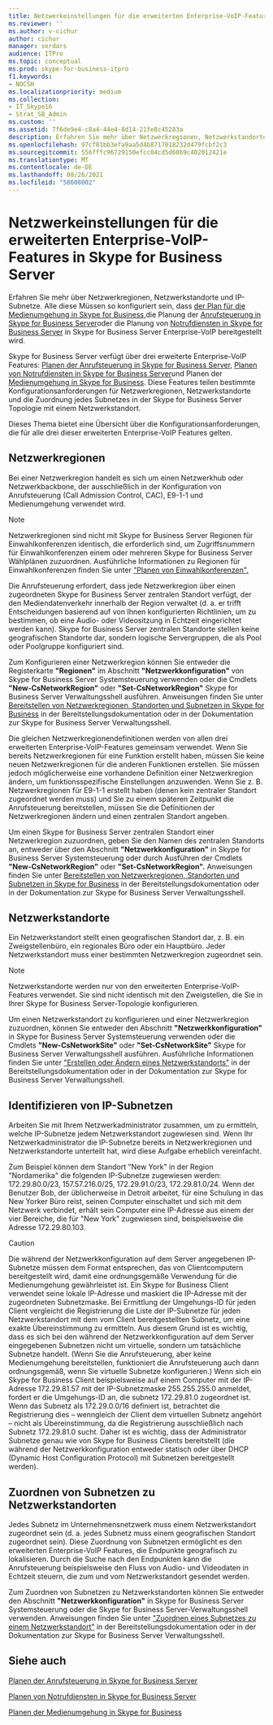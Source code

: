 ```yaml
---
title: Netzwerkeinstellungen für die erweiterten Enterprise-VoIP-Features in Skype for Business Server
ms.reviewer: ''
ms.author: v-cichur
author: cichur
manager: serdars
audience: ITPro
ms.topic: conceptual
ms.prod: skype-for-business-itpro
f1.keywords:
- NOCSH
ms.localizationpriority: medium
ms.collection:
- IT_Skype16
- Strat_SB_Admin
ms.custom: ''
ms.assetid: 7f6de9e4-c8a4-44e4-8d14-21fe8c45283a
description: Erfahren Sie mehr über Netzwerkregionen, Netzwerkstandorte und IP-Subnetze. All diese Elemente müssen so konfiguriert sein, dass der Plan für die Medienumgehung in Skype for Business, die Planung der Anrufsteuerung in Skype for Business Server) oder die Planung von Notrufdiensten in Skype for Business Server in Skype for Business Server Enterprise-VoIP bereitgestellt wird.
ms.openlocfilehash: 97cf81bb3efa9aa5d4b8717018232d479fcbf2c3
ms.sourcegitcommit: 556fffc96729150efcc04cd5d6069c402012421e
ms.translationtype: MT
ms.contentlocale: de-DE
ms.lasthandoff: 08/26/2021
ms.locfileid: "58608002"
---
```

# <a name="network-settings-for-the-advanced-enterprise-voice-features-in-skype-for-business-server"></a>Netzwerkeinstellungen für die erweiterten Enterprise-VoIP-Features in Skype for Business Server

Erfahren Sie mehr über Netzwerkregionen, Netzwerkstandorte und IP-Subnetze. Alle diese Müssen so konfiguriert sein, dass [der Plan für die Medienumgehung in Skype for Business,](media-bypass.md)die Planung der [Anrufsteuerung in Skype for Business Server](call-admission-control.md)oder die Planung von [Notrufdiensten in Skype for Business Server](emergency-services.md) in Skype for Business Server Enterprise-VoIP bereitgestellt wird.

Skype for Business Server verfügt über drei erweiterte Enterprise-VoIP Features: [Planen der Anrufsteuerung in Skype for Business Server,](call-admission-control.md) [Planen von Notrufdiensten in Skype for Business Server](emergency-services.md)und Planen der [Medienumgehung in Skype for Business](media-bypass.md). Diese Features teilen bestimmte Konfigurationsanforderungen für Netzwerkregionen, Netzwerkstandorte und die Zuordnung jedes Subnetzes in der Skype for Business Server Topologie mit einem Netzwerkstandort.

Dieses Thema bietet eine Übersicht über die Konfigurationsanforderungen, die für alle drei dieser erweiterten Enterprise-VoIP Features gelten.

## <a name="network-regions"></a>Netzwerkregionen

Bei einer Netzwerkregion handelt es sich um einen Netzwerkhub oder Netzwerkbackbone, der ausschließlich in der Konfiguration von Anrufsteuerung (Call Admission Control, CAC), E9-1-1 und Medienumgehung verwendet wird.

> [!NOTE]
> Netzwerkregionen sind nicht mit Skype for Business Server Regionen für Einwahlkonferenzen identisch, die erforderlich sind, um Zugriffsnummern für Einwahlkonferenzen einem oder mehreren Skype for Business Server Wählplänen zuzuordnen. Ausführliche Informationen zu Regionen für Einwahlkonferenzen finden Sie unter ["Planen von Einwahlkonferenzen".](/previous-versions/office/lync-server-2013/lync-server-2013-dial-in-conferencing-requirements)

Die Anrufsteuerung erfordert, dass jede Netzwerkregion über einen zugeordneten Skype for Business Server zentralen Standort verfügt, der den Mediendatenverkehr innerhalb der Region verwaltet (d. a. er trifft Entscheidungen basierend auf von Ihnen konfigurierten Richtlinien, um zu bestimmen, ob eine Audio- oder Videositzung in Echtzeit eingerichtet werden kann). Skype for Business Server zentralen Standorte stellen keine geografischen Standorte dar, sondern logische Servergruppen, die als Pool oder Poolgruppe konfiguriert sind.

Zum Konfigurieren einer Netzwerkregion können Sie entweder die Registerkarte **"Regionen"** im Abschnitt **"Netzwerkkonfiguration"** von Skype for Business Server Systemsteuerung verwenden oder die Cmdlets **"New-CsNetworkRegion"** oder **"Set-CsNetworkRegion"** Skype for Business Server Verwaltungsshell ausführen. Anweisungen finden Sie unter [Bereitstellen von Netzwerkregionen, Standorten und Subnetzen in Skype for Business](../../deploy/deploy-enterprise-voice/deploy-network.md) in der Bereitstellungsdokumentation oder in der Dokumentation zur Skype for Business Server Verwaltungsshell.

Die gleichen Netzwerkregionendefinitionen werden von allen drei erweiterten Enterprise-VoIP-Features gemeinsam verwendet. Wenn Sie bereits Netzwerkregionen für eine Funktion erstellt haben, müssen Sie keine neuen Netzwerkregionen für die anderen Funktionen erstellen. Sie müssen jedoch möglicherweise eine vorhandene Definition einer Netzwerkregion ändern, um funktionsspezifische Einstellungen anzuwenden. Wenn Sie z. B. Netzwerkregionen für E9-1-1 erstellt haben (denen kein zentraler Standort zugeordnet werden muss) und Sie zu einem späteren Zeitpunkt die Anrufsteuerung bereitstellen, müssen Sie die Definitionen der Netzwerkregionen ändern und einen zentralen Standort angeben.

Um einen Skype for Business Server zentralen Standort einer Netzwerkregion zuzuordnen, geben Sie den Namen des zentralen Standorts an, entweder über den Abschnitt **"Netzwerkkonfiguration"** in Skype for Business Server Systemsteuerung oder durch Ausführen der Cmdlets **"New-CsNetworkRegion"** oder **"Set-CsNetworkRegion".** Anweisungen finden Sie unter [Bereitstellen von Netzwerkregionen, Standorten und Subnetzen in Skype for Business](../../deploy/deploy-enterprise-voice/deploy-network.md) in der Bereitstellungsdokumentation oder in der Dokumentation zur Skype for Business Server Verwaltungsshell.

## <a name="network-sites"></a>Netzwerkstandorte

Ein Netzwerkstandort stellt einen geografischen Standort dar, z. B. ein Zweigstellenbüro, ein regionales Büro oder ein Hauptbüro. Jeder Netzwerkstandort muss einer bestimmten Netzwerkregion zugeordnet sein.

> [!NOTE]
> Netzwerkstandorte werden nur von den erweiterten Enterprise-VoIP-Features verwendet. Sie sind nicht identisch mit den Zweigstellen, die Sie in Ihrer Skype for Business Server-Topologie konfigurieren.

Um einen Netzwerkstandort zu konfigurieren und einer Netzwerkregion zuzuordnen, können Sie entweder den Abschnitt **"Netzwerkkonfiguration"** in Skype for Business Server Systemsteuerung verwenden oder die Cmdlets **"New-CsNetworkSite"** oder **"Set-CsNetworkSite"** Skype for Business Server Verwaltungsshell ausführen. Ausführliche Informationen finden Sie unter ["Erstellen oder Ändern eines Netzwerkstandorts"](/previous-versions/office/lync-server-2013/lync-server-2013-create-or-modify-a-network-site) in der Bereitstellungsdokumentation oder in der Dokumentation zur Skype for Business Server Verwaltungsshell.

## <a name="identify-ip-subnets"></a>Identifizieren von IP-Subnetzen

Arbeiten Sie mit Ihrem Netzwerkadministrator zusammen, um zu ermitteln, welche IP-Subnetze jedem Netzwerkstandort zugewiesen sind. Wenn Ihr Netzwerkadministrator die IP-Subnetze bereits in Netzwerkregionen und Netzwerkstandorte unterteilt hat, wird diese Aufgabe erheblich vereinfacht.

Zum Beispiel können dem Standort "New York" in der Region "Nordamerika" die folgenden IP-Subnetze zugewiesen werden: 172.29.80.0/23, 157.57.216.0/25, 172.29.91.0/23, 172.29.81.0/24. Wenn der Benutzer Bob, der üblicherweise in Detroit arbeitet, für eine Schulung in das New Yorker Büro reist, seinen Computer einschaltet und sich mit dem Netzwerk verbindet, erhält sein Computer eine IP-Adresse aus einem der vier Bereiche, die für "New York" zugewiesen sind, beispielsweise die Adresse 172.29.80.103.

> [!CAUTION]
> Die während der Netzwerkkonfiguration auf dem Server angegebenen IP-Subnetze müssen dem Format entsprechen, das von Clientcomputern bereitgestellt wird, damit eine ordnungsgemäße Verwendung für die Medienumgehung gewährleistet ist. Ein Skype for Business Client verwendet seine lokale IP-Adresse und maskiert die IP-Adresse mit der zugeordneten Subnetzmaske. Bei Ermittlung der Umgehungs-ID für jeden Client vergleicht die Registrierung die Liste der IP-Subnetze für jeden Netzwerkstandort mit dem vom Client bereitgestellten Subnetz, um eine exakte Übereinstimmung zu ermitteln. Aus diesem Grund ist es wichtig, dass es sich bei den während der Netzwerkkonfiguration auf dem Server eingegebenen Subnetzen nicht um virtuelle, sondern um tatsächliche Subnetze handelt. (Wenn Sie die Anrufsteuerung, aber keine Medienumgehung bereitstellen, funktioniert die Anrufsteuerung auch dann ordnungsgemäß, wenn Sie virtuelle Subnetze konfigurieren.) Wenn sich ein Skype for Business Client beispielsweise auf einem Computer mit der IP-Adresse 172.29.81.57 mit der IP-Subnetzmaske 255.255.255.0 anmeldet, fordert er die Umgehungs-ID an, die subnetz 172.29.81.0 zugeordnet ist. Wenn das Subnetz als 172.29.0.0/16 definiert ist, betrachtet die Registrierung dies – wenngleich der Client dem virtuellen Subnetz angehört – nicht als Übereinstimmung, da die Registrierung ausschließlich nach Subnetz 172.29.81.0 sucht. Daher ist es wichtig, dass der Administrator Subnetze genau wie von Skype for Business Clients bereitstellt (die während der Netzwerkkonfiguration entweder statisch oder über DHCP (Dynamic Host Configuration Protocol) mit Subnetzen bereitgestellt werden).

## <a name="associating-subnets-with-network-sites"></a>Zuordnen von Subnetzen zu Netzwerkstandorten

Jedes Subnetz im Unternehmensnetzwerk muss einem Netzwerkstandort zugeordnet sein (d. a. jedes Subnetz muss einem geografischen Standort zugeordnet sein). Diese Zuordnung von Subnetzen ermöglicht es den erweiterten Enterprise-VoIP Features, die Endpunkte geografisch zu lokalisieren. Durch die Suche nach den Endpunkten kann die Anrufsteuerung beispielsweise den Fluss von Audio- und Videodaten in Echtzeit steuern, die zum und vom Netzwerkstandort gesendet werden.

Zum Zuordnen von Subnetzen zu Netzwerkstandorten können Sie entweder den Abschnitt **"Netzwerkkonfiguration"** in Skype for Business Server Systemsteuerung oder die Skype for Business Server-Verwaltungsshell verwenden. Anweisungen finden Sie unter ["Zuordnen eines Subnetzes zu einem Netzwerkstandort"](/previous-versions/office/lync-server-2013/lync-server-2013-associate-a-subnet-with-a-network-site) in der Bereitstellungsdokumentation oder in der Dokumentation zur Skype for Business Server Verwaltungsshell.

## <a name="see-also"></a>Siehe auch

[Planen der Anrufsteuerung in Skype for Business Server](call-admission-control.md)

[Planen von Notrufdiensten in Skype for Business Server](emergency-services.md)

[Planen der Medienumgehung in Skype for Business](media-bypass.md)